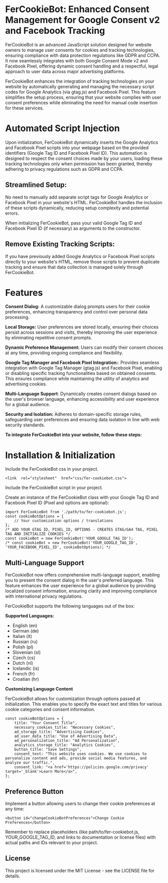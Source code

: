 # FerCookieBot: Enhanced Consent Management for Google Consent v2 and Facebook Tracking

FerCookieBot is an advanced JavaScript solution designed for website owners to manage user consents for cookies and tracking technologies, ensuring compliance with data protection regulations like GDPR and CCPA. It now seamlessly integrates with both Google Consent Mode v2 and Facebook Pixel, offering dynamic consent handling and a respectful, legal approach to user data across major advertising platforms.

FerCookieBot enhances the integration of tracking technologies on your website by automatically generating and managing the necessary script codes for Google Analytics (via gtag.js) and Facebook Pixel. This feature simplifies the setup process, ensuring that your website complies with user consent preferences while eliminating the need for manual code insertion for these services.

# Automated Script Injection

Upon initialization, FerCookieBot dynamically inserts the Google Analytics and Facebook Pixel scripts into your webpage based on the provided identifiers (Google Tag ID and Facebook Pixel ID). This automation is designed to respect the consent choices made by your users, loading these tracking technologies only when permission has been granted, thereby adhering to privacy regulations such as GDPR and CCPA.

## Streamlined Setup: 

No need to manually add separate script tags for Google Analytics or Facebook Pixel in your website's HTML. FerCookieBot handles the inclusion of these scripts dynamically, reducing setup complexity and potential errors.

When initializing FerCookieBot, pass your valid Google Tag ID and Facebook Pixel ID (if necessary) as arguments to the constructor.

## Remove Existing Tracking Scripts: 

If you have previously added Google Analytics or Facebook Pixel scripts directly to your website's HTML, remove those scripts to prevent duplicate tracking and ensure that data collection is managed solely through FerCookieBot.

# Features

**Consent Dialog:** A customizable dialog prompts users for their cookie preferences, enhancing transparency and control over personal data processing.

**Local Storage:** User preferences are stored locally, ensuring their choices persist across sessions and visits, thereby improving the user experience by eliminating repetitive consent prompts.

**Dynamic Preference Management:** Users can modify their consent choices at any time, providing ongoing compliance and flexibility.

**Google Tag Manager and Facebook Pixel Integration:**: Provides seamless integration with Google Tag Manager (gtag.js) and Facebook Pixel, enabling or disabling specific tracking functionalities based on obtained consents. This ensures compliance while maintaining the utility of analytics and advertising cookies.

**Multi-Language Support**: Dynamically creates consent dialogs based on the user's browser language, enhancing accessibility and user experience for a global audience.

**Security and Isolation:** Adheres to domain-specific storage rules, safeguarding user preferences and ensuring data isolation in line with web security standards.

**To integrate FerCookieBot into your website, follow these steps:**

# Installation & Initialization

Include the FerCookieBot css in your project.

    <link  rel="stylesheet"  href="css/fer-cookiebot.css">

Include the FerCookieBot script in your project.

Create an instance of the FerCookieBot class with your Google Tag ID and Facebook Pixel ID (Pixel and options are optional):

    import FerCookieBot from './path/to/fer-cookiebot.js';
    const cookieBotOptions = {
        // Your customization options / translations
    };
    /* ADD YOUR GTAG ID, PIXEL_ID, OPTIONS - CREATES GTAG/GA4 TAG, PIXEL TAG AND INITIALIZE COOKIES */
    const cookieBot = new FerCookieBot('YOUR_GOOGLE_TAG_ID');
    /* const cookieBot = new FerCookieBot('YOUR_GOOGLE_TAG_ID', 'YOUR_FACEBOOK_PIXEL_ID', cookieBotOptions); */



## Multi-Language Support

FerCookieBot now offers comprehensive multi-language support, enabling you to present the consent dialog in the user's preferred language. This feature enhances the user experience for a global audience by providing localized consent information, ensuring clarity and improving compliance with international privacy regulations.

FerCookieBot supports the following languages out of the box:

**Supported Languages:**

 - English (en) 
 - German (de) 
 - Italian (it) 
 - Russian (ru) 
 - Polish (pl)
 - Slovenian (sl) 
 - Czech (cs) 
 - Dutch (nl) 
 - Icelandic (is) 
 - French (fr)
 - Croatian (hr)

**Customizing Language Content** 

FerCookieBot allows for  customization through options passed at initialization. This enables you  to specify the exact text and titles for various cookie categories and consent information.

    const cookieBotOptions = {
        title: "Your Consent Title",
        necessary_cookies_title: "Necessary Cookies",
        ad_storage_title: "Advertising Cookies",
        ad_user_data_title: "Use of Advertising Data",
        ad_personalization_title: "Ad Personalization",
        analytics_storage_title: "Analytics Cookies",
        button_title: "Save Settings",
        consent_text: "This website uses cookies. We use cookies to personalize content and ads, provide social media features, and analyze our traffic.",
        consent_link: "<a href='https://policies.google.com/privacy' target='_blank'>Learn More</a>",
    };

## Preference Button

Implement a button allowing users to change their cookie preferences at any time:

    <button id="changeCookieBotPreferences">Change Cookie Preferences</button>

Remember to replace placeholders (like path/to/fer-cookiebot.js, YOUR_GOOGLE_TAG_ID, and links to documentation or license files) with actual paths and IDs relevant to your project. 

## License

This project is licensed under the MIT License - see the LICENSE file for details.